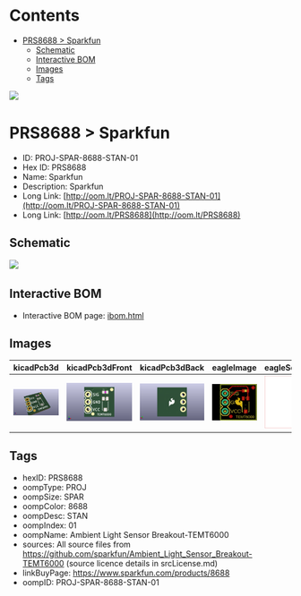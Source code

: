 



Contents
========

* [PRS8688 > Sparkfun](#prs8688--sparkfun)
	* [Schematic](#schematic)
	* [Interactive BOM](#interactive-bom)
	* [Images](#images)
	* [Tags](#tags)
  
![][im]
# PRS8688 > Sparkfun

- ID: PROJ-SPAR-8688-STAN-01
- Hex ID: PRS8688
- Name: Sparkfun
- Description: Sparkfun
- Long Link: [http://oom.lt/PROJ-SPAR-8688-STAN-01](http://oom.lt/PROJ-SPAR-8688-STAN-01)
- Long Link: [http://oom.lt/PRS8688](http://oom.lt/PRS8688)

## Schematic
  
![][schem]
## Interactive BOM

- Interactive BOM page: [ibom.html](https://htmlpreview.github.io/?https://github.com/oomlout/oomlout_OOMP_projects/blob/main/PROJ-SPAR-8688-STAN-01/kicad/bom/ibom.html)

## Images
  
  

|kicadPcb3d|kicadPcb3dFront|kicadPcb3dBack|eagleImage|eagleSchemImage|
| :---: | :---: | :---: | :---: | :---: |
|[![kicadPcb3d](kicadPcb3d_140.png)](kicadPcb3d.png)|[![kicadPcb3dFront](kicadPcb3dFront_140.png)](kicadPcb3dFront.png)|[![kicadPcb3dBack](kicadPcb3dBack_140.png)](kicadPcb3dBack.png)|[![eagleImage](eagleImage_140.png)](eagleImage.png)|[![eagleSchemImage](eagleSchemImage_140.png)](eagleSchemImage.png)|

## Tags

- hexID: PRS8688
- oompType: PROJ
- oompSize: SPAR
- oompColor: 8688
- oompDesc: STAN
- oompIndex: 01
- oompName: Ambient Light Sensor Breakout-TEMT6000
- sources: All source files from https://github.com/sparkfun/Ambient_Light_Sensor_Breakout-TEMT6000 (source licence details in srcLicense.md)
- linkBuyPage: https://www.sparkfun.com/products/8688
- oompID: PROJ-SPAR-8688-STAN-01



[im]: kicadPcb3d_450.png
[schem]: eagleSchemImage.png

